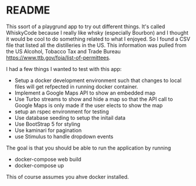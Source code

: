 # README

This ssort of a playgrund app to try out different things.  It's called WhiskyCode because I really like whsky (especially Bourbon) and I thought it would be cool to do something related to what I enjoyed.  So I found a CSV file that listed all the distilleries in the US.  This information was pulled from the US Alcohol, Tobacco Tax and Trade Bureau https://www.ttb.gov/foia/list-of-permittees.

I had a few things I wanted to test with this app:
* Setup a docker development environment such that changes to local files will get refpected in running docker container.
* Implement a Google Maps API to show an embedded map
* Use Turbo streams to show and hide a map so that the API call to Google Maps is only made if the user elects to show the map
* setup an rspec environment for testing
* Use database seeding to setup the initail data
* Use BootStrap 5 for styling
* Use kaminari for pagination
* use Stimulus to handle dropdown events

The goal is that you should be able to run the application by running
- docker-compose web build
- docker-compose up

This of course assumes you ahve docker installed.



